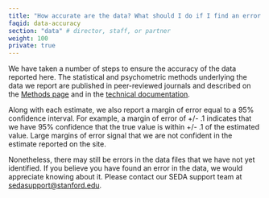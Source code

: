 ```yaml
---
title: "How accurate are the data? What should I do if I find an error in the data?"
faqid: data-accuracy
section: "data" # director, staff, or partner
weight: 100
private: true
---
```

We have taken a number of steps to ensure the accuracy of the data reported here. The statistical and psychometric methods underlying the data we report are published in peer-reviewed journals and described on the <a href="/methods">Methods page</a> and in the <a href="https://stacks.stanford.edu/file/druid:db586ns4974/seda_documentation_4.0.pdf" target="_blank">technical documentation</a>.

Along with each estimate, we also report a margin of error equal to a 95% confidence interval. For example, a margin of error of +/- .1 indicates that we have 95% confidence that the true value is within +/- .1 of the estimated value. Large margins of error signal that we are not confident in the estimate reported on the site.

 Nonetheless, there may still be errors in the data files that we have not yet identified. If you believe you have found an error in the data, we would appreciate knowing about it. Please contact our SEDA support team at <a href="mailto:sedasupport@stanford.edu" target="_blank">sedasupport@stanford.edu</a>.





